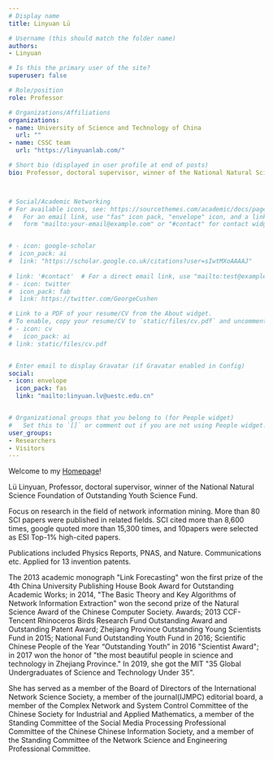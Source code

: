 ```yaml
---
# Display name
title: Linyuan Lü

# Username (this should match the folder name)
authors:
- Linyuan

# Is this the primary user of the site?
superuser: false

# Role/position
role: Professor

# Organizations/Affiliations
organizations:
- name: University of Science and Technology of China 
  url: ""
- name: CSSC team
  url: "https://linyuanlab.com/"

# Short bio (displayed in user profile at end of posts)
bio: Professor, doctoral supervisor, winner of the National Natural Science Foundation of Outstanding Youth Science Fund.



# Social/Academic Networking
# For available icons, see: https://sourcethemes.com/academic/docs/page-builder/#icons
#   For an email link, use "fas" icon pack, "envelope" icon, and a link in the
#   form "mailto:your-email@example.com" or "#contact" for contact widget.


# - icon: google-scholar
#  icon_pack: ai
#  link: "https://scholar.google.co.uk/citations?user=sIwtMXoAAAAJ"
  
# link: '#contact'  # For a direct email link, use "mailto:test@example.org".
# - icon: twitter
#  icon_pack: fab
#  link: https://twitter.com/GeorgeCushen

# Link to a PDF of your resume/CV from the About widget.
# To enable, copy your resume/CV to `static/files/cv.pdf` and uncomment the lines below.
# - icon: cv
#   icon_pack: ai
# link: static/files/cv.pdf


# Enter email to display Gravatar (if Gravatar enabled in Config)
social:
- icon: envelope
  icon_pack: fas
  link: "mailto:linyuan.lv@uestc.edu.cn"


# Organizational groups that you belong to (for People widget)
#   Set this to `[]` or comment out if you are not using People widget.
user_groups:
- Researchers
- Visitors
---
```

Welcome to my [Homepage](https://linyuanlab.com/)! 

Lü Linyuan, Professor, doctoral supervisor, winner of the National Natural Science Foundation of Outstanding Youth Science Fund. 

Focus on research in the field of network information mining. More than 80 SCI papers were published in related fields. SCI cited more than 8,600 times, google quoted more than 15,300 times, and 10papers were selected as ESI Top-1% high-cited papers. 

Publications included Physics Reports, PNAS, and Nature. Communications etc. Applied for 13 invention patents. 

The 2013 academic monograph "Link Forecasting" won the first prize of the 4th China University Publishing House Book Award for Outstanding Academic Works; in 2014, "The Basic Theory and Key Algorithms of Network Information Extraction" won the second prize of the Natural Science Award of the Chinese Computer Society. Awards; 2013 CCF-Tencent Rhinoceros Birds Research Fund Outstanding Award and Outstanding Patent Award; Zhejiang Province Outstanding Young Scientists Fund in 2015; National Fund Outstanding Youth Fund in 2016; Scientific Chinese People of the Year “Outstanding Youth” in 2016 "Scientist Award"; in 2017 won the honor of "the most beautiful people in science and technology in Zhejiang Province." In 2019, she got the MIT "35 Global Undergraduates of Science and Technology Under 35". 

She has served as a member of the Board of Directors of the International Network Science Society, a member of the journal(IJMPC) editorial board, a member of the Complex Network and System Control Committee of the Chinese Society for Industrial and Applied Mathematics, a member of the Standing Committee of the Social Media Processing Professional Committee of the Chinese Chinese Information Society, and a member of the Standing Committee of the Network Science and Engineering Professional Committee.


